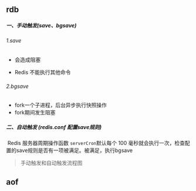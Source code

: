 

## rdb

##### **一、手动触发(save、bgsave)**

###### 1.save

- 会造成阻塞

- Redis 不能执行其他命令

###### 2.bgsave

- fork一个子进程，后台异步执行快照操作
- fork期间发生阻塞

##### 二、自动触发 (redis.conf 配置save规则)

​		Redis 服务器周期操作函数 `serverCron`默认每个 100 毫秒就会执行一次，检查配置的save规则是否有一项被满足。被满足，执行bgsave

> 手动触发和自动触发流程图



## aof

[1]: https://mp.weixin.qq.com/s/NpUV-7bvXTD3iu0_2aRssQ?from=timeline	"rdb参考"
[2]: https://juejin.im/post/5d405370e51d4561fa2ebfe8	"aof参考"

